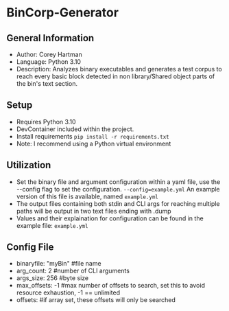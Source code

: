 # BinCorp-Generator

## General Information
- Author: Corey Hartman
- Language: Python 3.10
- Description: Analyzes binary executables and generates a test corpus to reach every basic block detected in non library/Shared object parts of the bin's text section.

## Setup
- Requires Python 3.10
- DevContainer included within the project.
- Install requirements ```pip install -r requirements.txt```
- Note: I recommend using a Python virtual environment

## Utilization
- Set the binary file and argument configuration within a yaml file, use the --config flag to set the configuration. ```--config=example.yml``` An example version of this file is available, named ```example.yml```
- The output files containing both stdin and CLI args for reaching multiple paths will be output in two text files ending with .dump
- Values and their explaination for configuration can be found in the example file: ```example.yml```

## Config File
- binaryfile: "myBin" #file name
- arg_count: 2 #number of CLI arguments
- args_size: 256 #byte size
- max_offsets: -1 #max number of offsets to search, set this to avoid resource exhaustion, -1 == unlimited
- offsets: #if array set, these offsets will only be searched


